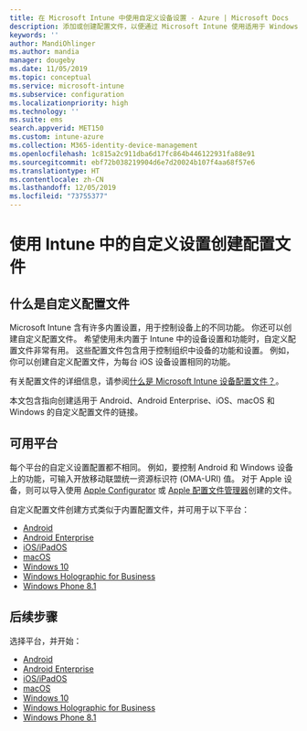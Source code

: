 ```yaml
---
title: 在 Microsoft Intune 中使用自定义设备设置 - Azure | Microsoft Docs
description: 添加或创建配置文件，以便通过 Microsoft Intune 使用适用于 Windows Phone、Windows 8.1、Windows 10 及更高版本、Android、Android Enterprise、macOS 和 iOS 设备的自定义设置
keywords: ''
author: MandiOhlinger
ms.author: mandia
manager: dougeby
ms.date: 11/05/2019
ms.topic: conceptual
ms.service: microsoft-intune
ms.subservice: configuration
ms.localizationpriority: high
ms.technology: ''
ms.suite: ems
search.appverid: MET150
ms.custom: intune-azure
ms.collection: M365-identity-device-management
ms.openlocfilehash: 1c815a2c911dba6d17fc864b446122931fa88e91
ms.sourcegitcommit: ebf72b038219904d6e7d20024b107f4aa68f57e6
ms.translationtype: HT
ms.contentlocale: zh-CN
ms.lasthandoff: 12/05/2019
ms.locfileid: "73755377"
---
```

# <a name="create-a-profile-with-custom-settings-in-intune"></a>使用 Intune 中的自定义设置创建配置文件

## <a name="what-are-custom-profiles"></a>什么是自定义配置文件

Microsoft Intune 含有许多内置设置，用于控制设备上的不同功能。 你还可以创建自定义配置文件。 希望使用未内置于 Intune 中的设备设置和功能时，自定义配置文件非常有用。 这些配置文件包含用于控制组织中设备的功能和设置。 例如，你可以创建自定义配置文件，为每台 iOS 设备设置相同的功能。

有关配置文件的详细信息，请参阅[什么是 Microsoft Intune 设备配置文件？](device-profiles.md)。 

本文包含指向创建适用于 Android、Android Enterprise、iOS、macOS 和 Windows 的自定义配置文件的链接。

## <a name="available-platforms"></a>可用平台

每个平台的自定义设置配置都不相同。 例如，要控制 Android 和 Windows 设备上的功能，可输入开放移动联盟统一资源标识符 (OMA-URI) 值。 对于 Apple 设备，则可以导入使用 [Apple Configurator](https://itunes.apple.com/us/app/apple-configurator-2/id1037126344?mt=12) 或 [Apple 配置文件管理器](https://support.apple.com/profile-manager)创建的文件。

自定义配置文件创建方式类似于内置配置文件，并可用于以下平台：

- [Android](../custom-settings-android.md)
- [Android Enterprise](../custom-settings-android-for-work.md)
- [iOS/iPadOS](custom-settings-ios.md)
- [macOS](custom-settings-macos.md)
- [Windows 10](custom-settings-windows-10.md)
- [Windows Holographic for Business](custom-settings-windows-holographic.md)
- [Windows Phone 8.1](custom-settings-windows-phone-8-1.md)

## <a name="next-steps"></a>后续步骤

选择平台，并开始：

- [Android](../custom-settings-android.md)
- [Android Enterprise](../custom-settings-android-for-work.md)
- [iOS/iPadOS](custom-settings-ios.md)
- [macOS](custom-settings-macos.md)
- [Windows 10](custom-settings-windows-10.md)
- [Windows Holographic for Business](custom-settings-windows-holographic.md)
- [Windows Phone 8.1](custom-settings-windows-phone-8-1.md)
